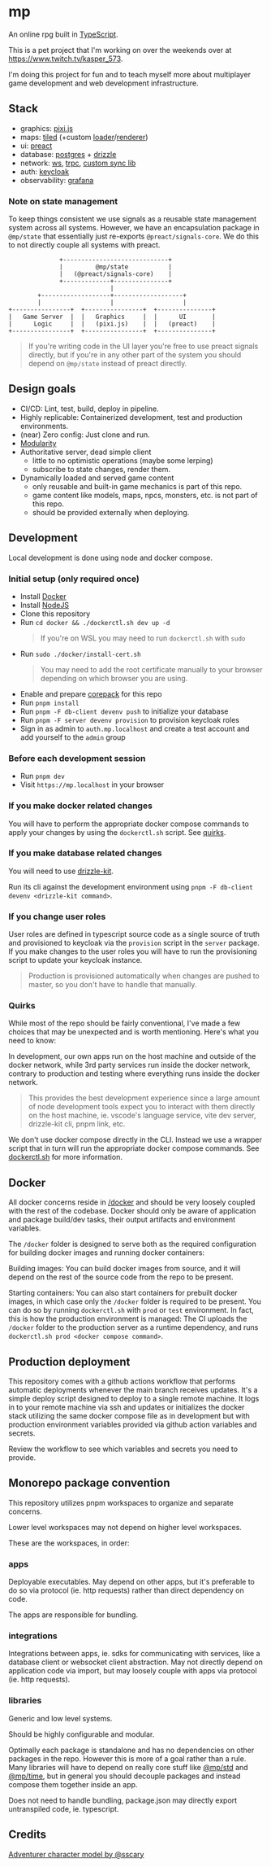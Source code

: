 # mp

An online rpg built in [TypeScript](https://www.typescriptlang.org/).

This is a pet project that I'm working on over the weekends over at
https://www.twitch.tv/kasper_573.

I'm doing this project for fun and to teach myself more about multiplayer game development and web development infrastructure.

## Stack

- graphics: [pixi.js](https://pixijs.com/)
- maps: [tiled](https://www.mapeditor.org/) (+custom
  [loader](libraries/tiled-loader)/[renderer](libraries/tiled-renderer))
- ui: [preact](https://preactjs.com/)
- database: [postgres](https://www.postgresql.org/) +
  [drizzle](https://orm.drizzle.team/)
- network: [ws](https://www.npmjs.com/package/ws), [trpc](https://trpc.io/), [custom sync lib](libraries/sync)
- auth: [keycloak](https://www.keycloak.org/)
- observability: [grafana](https://grafana.com)

### Note on state management

To keep things consistent we use signals as a reusable state management system across all systems.
However, we have an encapsulation package in `@mp/state` that essentially just re-exports `@preact/signals-core`.
We do this to not directly couple all systems with preact.

```text
              +-----------------------------+
              |         @mp/state           |
              |   (@preact/signals-core)    |
              +-------------+---------------+
                            |
        +-------------------+-------------------+
        |                   |                   |
+----------------+  +----------------+  +---------------+
|   Game Server  |  |   Graphics     |  |      UI       |
|      Logic     |  |   (pixi.js)    |  |   (preact)    |
+----------------+  +----------------+  +---------------+
```

> If you're writing code in the UI layer you're free to use preact signals directly, but if you're in any other part of the system you should depend on `@mp/state` instead of preact directly.

## Design goals

- CI/CD: Lint, test, build, deploy in pipeline.
- Highly replicable: Containerized development, test and production environments.
- (near) Zero config: Just clone and run.
- [Modularity](#monorepo-package-convention)
- Authoritative server, dead simple client
  - little to no optimistic operations (maybe some lerping)
  - subscribe to state changes, render them.
- Dynamically loaded and served game content
  - only reusable and built-in game mechanics is part of this repo.
  - game content like models, maps, npcs, monsters, etc. is not part of this repo.
  - should be provided externally when deploying.

## Development

Local development is done using node and docker compose.

### Initial setup (only required once)

- Install [Docker](https://www.docker.com/)
- Install [NodeJS](https://nodejs.org/)
- Clone this repository
- Run `cd docker && ./dockerctl.sh dev up -d`
  > If you're on WSL you may need to run `dockerctl.sh` with `sudo`
- Run `sudo ./docker/install-cert.sh`
  > You may need to add the root certificate manually to your browser depending
  > on which browser you are using.
- Enable and prepare [corepack](https://nodejs.org/docs/v22.17.0/api/corepack.html#corepack) for this repo
- Run `pnpm install`
- Run `pnpm -F db-client devenv push` to initialize your database
- Run `pnpm -F server devenv provision` to provision keycloak roles
- Sign in as admin to `auth.mp.localhost` and create a test account and add yourself to the `admin` group

### Before each development session

- Run `pnpm dev`
- Visit `https://mp.localhost` in your browser

### If you make docker related changes

You will have to perform the appropriate docker compose commands to apply your changes by using the `dockerctl.sh` script. See [quirks](#quirks).

### If you make database related changes

You will need to use [drizzle-kit](https://orm.drizzle.team/docs/kit-overview).

Run its cli against the development environment using `pnpm -F db-client devenv <drizzle-kit command>`.

### If you change user roles

User roles are defined in typescript source code as a single source of truth and provisioned to keycloak via the `provision` script in the `server` package. If you make changes to the user roles you will have to run the provisioning script to update your keycloak instance.

> Production is provisioned automatically when changes are pushed to master, so you don't have to handle that manually.

### Quirks

While most of the repo should be fairly conventional, I've made a few choices that may be unexpected and is worth mentioning. Here's what you need to know:

In development, our own apps run on the host machine and outside of the docker network, while 3rd party services run inside the docker network, contrary to production and testing where everything runs inside the docker network.

> This provides the best development experience since a large amount of node development tools expect you to interact with them directly on the host machine, ie. vscode's language service, vite dev server, drizzle-kit cli, pnpm link, etc.

We don't use docker compose directly in the CLI. Instead we use a wrapper script that in turn will run the appropriate docker compose commands. See [dockerctl.sh](./docker/dockerctl.sh) for more information.

## Docker

All docker concerns reside in [/docker](/docker) and should be very loosely
coupled with the rest of the codebase. Docker should only be aware of
application and package build/dev tasks, their output artifacts and environment
variables.

The `/docker` folder is designed to serve both as the required configuration for building docker images and running docker containers:

Building images: You can build docker images from source, and it will depend on the rest of the source code from the repo to be present.

Starting containers: You can also start containers for prebuilt docker images, in which case only the `/docker` folder is required to be present. You can do so by running `dockerctl.sh` with `prod` or `test` environment. In fact, this is how the production environment is managed: The CI uploads the `/docker` folder to the production server as a runtime dependency, and runs `dockerctl.sh prod <docker compose command>`.

## Production deployment

This repository comes with a github actions workflow that performs automatic
deployments whenever the main branch receives updates. It's a simple deploy
script designed to deploy to a single remote machine. It logs in to your remote
machine via ssh and updates or initializes the docker stack utilizing the same
docker compose file as in development but with production environment variables
provided via github action variables and secrets.

Review the workflow to see which variables and secrets you need to provide.

## Monorepo package convention

This repository utilizes pnpm workspaces to organize and separate concerns.

Lower level workspaces may not depend on higher level workspaces.

These are the workspaces, in order:

### apps

Deployable executables. May depend on other apps, but it's preferable to do so via protocol (ie. http requests) rather than direct dependency on code.

The apps are responsible for bundling.

### integrations

Integrations between apps, ie. sdks for communicating with services, like a database client or websocket client abstraction. May not directly depend on application code via import, but may loosely couple with apps via protocol (ie. http requests).

### libraries

Generic and low level systems.

Should be highly configurable and modular.

Optimally each package is standalone and has no dependencies on other packages in the repo. However this is more of a goal rather than a rule. Many libraries will have to depend on really core stuff like [@mp/std](/libraries/std) and [@mp/time](/libraries/time), but in general you should decouple packages and instead compose them together inside an app.

Does not need to handle bundling, package.json may directly export untranspiled code, ie. typescript.

## Credits

[Adventurer character model by @sscary](https://sscary.itch.io/the-adventurer-male)
